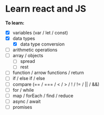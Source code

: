 # Learn react and JS

**To learn:**

- [x] variables (var / let / const)
- [x] data types
  - [x] data type conversion
- [ ] arithmetic operations
- [ ] array / objects
  - [ ] spread
  - [ ] rest
- [ ] function / arrow functions / return
- [ ] if / else if / else
- [ ] compare (== / === / < / > / ! / != / || / &&)
- [ ] for / while
- [ ] map / forEach / find / reduce
- [ ] async / await
- [ ] promises
